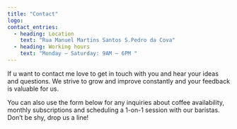 ```yaml
---
title: "Contact"
logo: 
contact_entries:
  - heading: Location
    text: "Rua Manuel Martins Santos S.Pedro da Cova"
  - heading: Working hours
    text: "Monday – Saturday: 9AM – 6PM "
---
```


If u want to contact me  love to get in touch with you and hear your ideas and
questions. We strive to grow and improve constantly and your feedback
is valuable for us.

<!-- <h3 class="f4 b lh-title mb2">How can I get…?</h3> -->

You can also use the form below for any inquiries about coffee
availability, monthly subscriptions and scheduling a 1-on-1 session
with our baristas. Don’t be shy, drop us a line!
